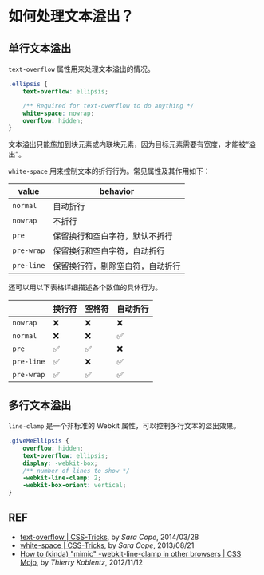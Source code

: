 # 如何处理文本溢出？

## 单行文本溢出

`text-overflow` 属性用来处理文本溢出的情况。

```css
.ellipsis {
    text-overflow: ellipsis;

    /** Required for text-overflow to do anything */
    white-space: nowrap;
    overflow: hidden;
}
```

文本溢出只能施加到块元素或内联块元素，因为目标元素需要有宽度，才能被“溢出”。

`white-space` 用来控制文本的折行行为。常见属性及其作用如下：

| value         | behavior                     |
| ------------- | ---------------------------- |
| `normal`      | 自动折行                      |
| `nowrap`      | 不折行                        |
| `pre`         | 保留换行和空白字符，默认不折行    |
| `pre-wrap`    | 保留换行和空白字符，自动折行      |
| `pre-line`    | 保留换行符，剔除空白符，自动折行   |

还可以用以下表格详细描述各个数值的具体行为。

|            | 换行符 | 空格符 | 自动折行 |
| ---------- | ----- | ----- | ------- |
| `nowrap`   | ❌    | ❌     | ❌      |
| `normal`   | ❌    | ❌     | ✅      |
| `pre`      | ✅    | ✅     | ❌      |
| `pre-line` | ✅    | ❌     | ✅      |
| `pre-wrap` | ✅    | ✅     | ✅      |

## 多行文本溢出

`line-clamp` 是一个非标准的 Webkit 属性，可以控制多行文本的溢出效果。

```css
.giveMeEllipsis {
    overflow: hidden;
    text-overflow: ellipsis;
    display: -webkit-box;
    /** number of lines to show */
    -webkit-line-clamp: 2;
    -webkit-box-orient: vertical;
}
```

## REF

- [text-overflow | CSS-Tricks][css-tricks], by *Sara Cope*, 2014/03/28
- [white-space | CSS-Tricks][whitespace], by *Sara Cope*, 2013/08/21
- [How to (kinda) "mimic" -webkit-line-clamp in other browsers | CSS Mojo][lineclamp], by *Thierry Koblentz*, 2012/11/12

[css-tricks]: https://css-tricks.com/almanac/properties/t/text-overflow/
[whitespace]: https://css-tricks.com/almanac/properties/w/whitespace/
[lineclamp]: http://cssmojo.com/line-clamp_for_non_webkit-based_browsers/